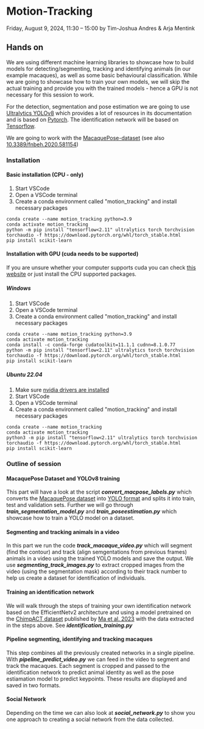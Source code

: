 # Motion-Tracking
Friday, August 9, 2024, 11:30 – 15:00 by Tim-Joshua Andres & Arja Mentink

## Hands on
We are using different machine learning libraries to showcase how to build models for detecting/segmenting, tracking and identifying animals (in our example macaques), as well as some basic behavioural classification. While we are going to showcase how to train your own models, we will skip the actual training and provide you with the trained models - hence a GPU is not necessary for this session to work.

For the detection, segmentation and pose estimation we are going to use [Ultralytics YOLOv8](https://docs.ultralytics.com/) which provides a lot of resources in its documentation and is based on [Pytorch](https://pytorch.org/get-started/locally/). The identification network will be based on [Tensorflow](https://www.tensorflow.org/install).

We are going to work with the [MacaquePose-dataset](https://www.pri.kyoto-u.ac.jp/datasets/macaquepose/index.html) (see also [10.3389/fnbeh.2020.581154](https://www.frontiersin.org/journals/behavioral-neuroscience/articles/10.3389/fnbeh.2020.581154/full))

### Installation
#### Basic installation (CPU - only)
1. Start VSCode
2. Open a VSCode terminal
3. Create a conda environment called "motion_tracking" and install necessary packages
```
conda create --name motion_tracking python=3.9
conda activate motion_tracking
python -m pip install "tensorflow<2.11" ultralytics torch torchvision torchaudio -f https://download.pytorch.org/whl/torch_stable.html
pip install scikit-learn
```
#### Installation with GPU (cuda needs to be supported)
If you are unsure whether your computer supports cuda you can check [this website](https://developer.nvidia.com/cuda-gpus) or just install the CPU supported packages.
##### Windows
1. Start VSCode
2. Open a VSCode terminal
3. Create a conda environment called "motion_tracking" and install necessary packages
```
conda create --name motion_tracking python=3.9
conda activate motion_tracking
conda install -c conda-forge cudatoolkit=11.1.1 cudnn=8.1.0.77
python -m pip install "tensorflow<2.11" ultralytics torch torchvision torchaudio -f https://download.pytorch.org/whl/torch_stable.html
pip install scikit-learn
```

##### Ubuntu 22.04
1. Make sure [nvidia drivers are installed](https://ubuntu.com/server/docs/nvidia-drivers-installation)
2. Start VSCode
3. Open a VSCode terminal
4. Create a conda environment called "motion_tracking" and install necessary packages
```
conda create --name motion_tracking
conda activate motion_tracking
python3 -m pip install "tensorflow<2.11" ultralytics torch torchvision torchaudio -f https://download.pytorch.org/whl/torch_stable.html
pip install scikit-learn
```
### Outline of session
#### MacaquePose Dataset and YOLOv8 training
This part will have a look at the script *__convert_macpose_labels.py__* which converts the [MacaquePose dataset](https://www.pri.kyoto-u.ac.jp/datasets/macaquepose/index.html) into [YOLO format](https://docs.ultralytics.com/datasets/segment/) and splits it into train, test and validation sets.
Further we will go through *__train_segmentation_model.py__* and *__train_poseestimation.py__* which showcase how to train a YOLO model on a dataset.
#### Segmenting and tracking animals in a video
In this part we run the code *__track_macaque_video.py__* which will segment (find the contour) and track (align semgentations from previous frames) animals in a video using the trained YOLO models and save the output. We use *__segmenting_track_images.py__* to extract cropped images from the video (using the segmentation mask) according to their track number to help us create a dataset for identification of individuals.
#### Training an identification network
We will walk through the steps of training your own identification network based on the EfficientNetv2 architecture and using a model pretrained on the [ChimpACT dataset](https://shirleymaxx.github.io/ChimpACT/) published by [Ma et al. 2023](https://proceedings.neurips.cc/paper_files/paper/2023/file/57a95cd3898bf4912269848a01f53620-Paper-Datasets_and_Benchmarks.pdf) with the data extracted in the steps above. See *__identification_training.py__*
#### Pipeline segmenting, identifying and tracking macaques
This step combines all the previously created networks in a single pipeline. With *__pipeline_predict_video.py__* we can feed in the video to segment and track the macaques. Each segment is cropped and passed to the identification network to predict animal identity as well as the pose estiamation model to predict keypoints. These results are displayed and saved in two formats.
#### Social Network
Depending on the time we can also look at *__social_network.py__* to show you one approach to creating a social network from the data collected.
